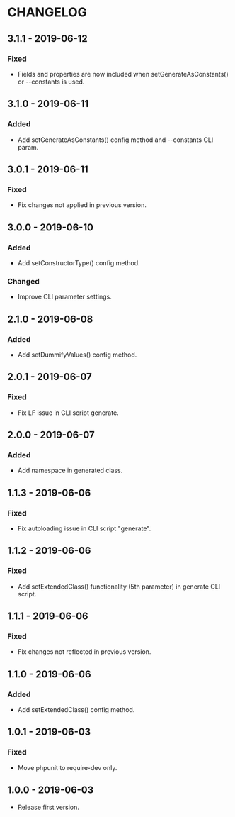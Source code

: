 # CHANGELOG

## 3.1.1 - 2019-06-12

### Fixed

- Fields and properties are now included when setGenerateAsConstants() or --constants is used.

## 3.1.0 - 2019-06-11

### Added

- Add setGenerateAsConstants() config method and --constants CLI param.

## 3.0.1 - 2019-06-11

### Fixed

- Fix changes not applied in previous version.

## 3.0.0 - 2019-06-10

### Added

- Add setConstructorType() config method.

### Changed

- Improve CLI parameter settings.

## 2.1.0 - 2019-06-08

### Added

- Add setDummifyValues() config method.

## 2.0.1 - 2019-06-07

### Fixed

- Fix LF issue in CLI script generate.

## 2.0.0 - 2019-06-07

### Added

- Add namespace in generated class.

## 1.1.3 - 2019-06-06

### Fixed

- Fix autoloading issue in CLI script "generate".

## 1.1.2 - 2019-06-06

### Fixed

- Add setExtendedClass() functionality (5th parameter) in generate CLI script.

## 1.1.1 - 2019-06-06

### Fixed

- Fix changes not reflected in previous version.

## 1.1.0 - 2019-06-06

### Added

- Add setExtendedClass() config method.

## 1.0.1 - 2019-06-03

### Fixed

- Move phpunit to require-dev only.

## 1.0.0 - 2019-06-03

- Release first version.